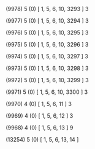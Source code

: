 (9978) 5 (0) [ 1, 5, 6, 10, 3293 ] 3 


(9977) 5 (0) [ 1, 5, 6, 10, 3294 ] 3 


(9976) 5 (0) [ 1, 5, 6, 10, 3295 ] 3 


(9975) 5 (0) [ 1, 5, 6, 10, 3296 ] 3 


(9974) 5 (0) [ 1, 5, 6, 10, 3297 ] 3 


(9973) 5 (0) [ 1, 5, 6, 10, 3298 ] 3 


(9972) 5 (0) [ 1, 5, 6, 10, 3299 ] 3 


(9971) 5 (0) [ 1, 5, 6, 10, 3300 ] 3 


(9970) 4 (0) [ 1, 5, 6, 11 ] 3 


(9969) 4 (0) [ 1, 5, 6, 12 ] 3 


(9968) 4 (0) [ 1, 5, 6, 13 ] 9 


(13254) 5 (0) [ 1, 5, 6, 13, 14 ]  

